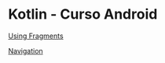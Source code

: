 # Kotlin - Curso Android

[Using Fragments](https://developer.android.com/jetpack/androidx/releases/fragment)

[Navigation](https://developer.android.com/guide/navigation/navigation-getting-started)